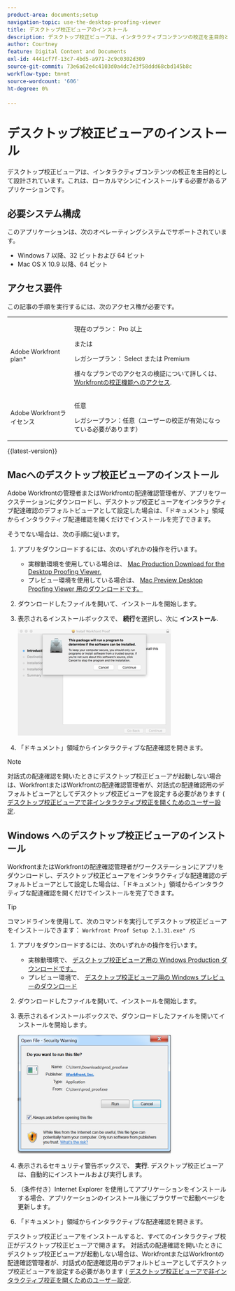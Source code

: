 ```yaml
---
product-area: documents;setup
navigation-topic: use-the-desktop-proofing-viewer
title: デスクトップ校正ビューアのインストール
description: デスクトップ校正ビューアは、インタラクティブコンテンツの校正を主目的として設計されています。これは、ローカルマシンにインストールする必要があるアプリケーションです。
author: Courtney
feature: Digital Content and Documents
exl-id: 4441cf7f-13c7-4bd5-a971-2c9c0302d309
source-git-commit: 73e6a62e4c4103d0a4dc7e3f58ddd68cbd145b8c
workflow-type: tm+mt
source-wordcount: '606'
ht-degree: 0%

---
```


# デスクトップ校正ビューアのインストール

デスクトップ校正ビューアは、インタラクティブコンテンツの校正を主目的として設計されています。これは、ローカルマシンにインストールする必要があるアプリケーションです。

## 必要システム構成

このアプリケーションは、次のオペレーティングシステムでサポートされています。

* Windows 7 以降、32 ビットおよび 64 ビット
* Mac OS X 10.9 以降、64 ビット

## アクセス要件

この記事の手順を実行するには、次のアクセス権が必要です。

<table style="table-layout:auto"> 
 <col> 
 <col> 
 <tbody> 
  <tr> 
   <td role="rowheader">Adobe Workfront plan*</td> 
   <td> <p>現在のプラン： Pro 以上</p> <p>または</p> <p>レガシープラン： Select または Premium</p> <p>様々なプランでのアクセスの検証について詳しくは、 <a href="/help/quicksilver/administration-and-setup/manage-workfront/configure-proofing/access-to-proofing-functionality.md" class="MCXref xref">Workfrontの校正機能へのアクセス</a>.</p> </td> 
  </tr> 
  <tr> 
   <td role="rowheader">Adobe Workfrontライセンス</td> 
   <td> <p>任意</p> <p>レガシープラン：任意（ユーザーの校正が有効になっている必要があります）</p> </td> 
  </tr> 
 </tbody> 
</table>

{{latest-version}}

## Macへのデスクトップ校正ビューアのインストール

Adobe Workfrontの管理者またはWorkfrontの配達確認管理者が、アプリをワークステーションにダウンロードし、デスクトップ校正ビューアをインタラクティブ配達確認のデフォルトビューアとして設定した場合は、「ドキュメント」領域からインタラクティブ配達確認を開くだけでインストールを完了できます。

そうでない場合は、次の手順に従います。

1. アプリをダウンロードするには、次のいずれかの操作を行います。

   * 実稼動環境を使用している場合は、 [Mac Production Download for the Desktop Proofing Viewer.](https://assets.proofhq.com/nativeviewer/desktop_viewer/Workfront+Proof-2.1.32.pkg)
   * プレビュー環境を使用している場合は、 [Mac Preview Desktop Proofing Viewer 用のダウンロードです。](https://assets.preview.proofhq.com/nativeviewer/desktop_viewer/Workfront+Proof+Preview-2.1.32.pkg)

1. ダウンロードしたファイルを開いて、インストールを開始します。
1. 表示されるインストールボックスで、 **続行**&#x200B;を選択し、次に **インストール**.

   ![00000776.png](assets/00000776-350x244.png)

1. 「ドキュメント」領域からインタラクティブな配達確認を開きます。

>[!NOTE]
>
>対話式の配達確認を開いたときにデスクトップ校正ビューアが起動しない場合は、WorkfrontまたはWorkfrontの配達確認管理者が、対話式の配達確認用のデフォルトビューアとしてデスクトップ校正ビューアを設定する必要があります ( [デスクトップ校正ビューアで非インタラクティブ校正を開くためのユーザー設定](../../../workfront-proof/wp-work-proofsfiles/review-proofs-dpv/destop-proofing-viewer.md#user-setting-for-launching-non-interactive-proofs).

## Windows へのデスクトップ校正ビューアのインストール

WorkfrontまたはWorkfrontの配達確認管理者がワークステーションにアプリをダウンロードし、デスクトップ校正ビューアをインタラクティブな配達確認のデフォルトビューアとして設定した場合は、「ドキュメント」領域からインタラクティブな配達確認を開くだけでインストールを完了できます。

>[!TIP]
>
>コマンドラインを使用して、次のコマンドを実行してデスクトップ校正ビューアをインストールできます： `Workfront Proof Setup 2.1.31.exe" /S`

1. アプリをダウンロードするには、次のいずれかの操作を行います。

   * 実稼動環境で、 [デスクトップ校正ビューア用の Windows Production ダウンロードです。](https://assets.proofhq.com/nativeviewer/desktop_viewer/Workfront+Proof+Setup+2.1.32.exe)
   * プレビュー環境で、 [デスクトップ校正ビューア用の Windows プレビューのダウンロード](https://assets.preview.proofhq.com/nativeviewer/desktop_viewer/Workfront+Proof+Preview+Setup+2.1.32.exe)

1. ダウンロードしたファイルを開いて、インストールを開始します。
1. 表示されるインストールボックスで、ダウンロードしたファイルを開いてインストールを開始します。

   ![Screen_Shot_2018-05-02_at_10.56.55_AM.png](assets/screen-shot-2018-05-02-at-10.56.55-am-350x271.png)

1. 表示されるセキュリティ警告ボックスで、 **実行**. デスクトップ校正ビューアは、自動的にインストールおよび実行します。
1. （条件付き）Internet Explorer を使用してアプリケーションをインストールする場合、アプリケーションのインストール後にブラウザーで起動ページを更新します。
1. 「ドキュメント」領域からインタラクティブな配達確認を開きます。

デスクトップ校正ビューアをインストールすると、すべてのインタラクティブ校正がデスクトップ校正ビューアで開きます。 対話式の配達確認を開いたときにデスクトップ校正ビューアが起動しない場合は、WorkfrontまたはWorkfrontの配達確認管理者が、対話式の配達確認用のデフォルトビューアとしてデスクトップ校正ビューアを設定する必要があります ( [デスクトップ校正ビューアで非インタラクティブ校正を開くためのユーザー設定](../../../workfront-proof/wp-work-proofsfiles/review-proofs-dpv/destop-proofing-viewer.md#user-setting-for-launching-non-interactive-proofs).
